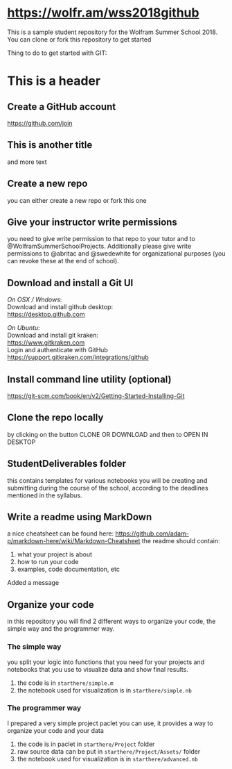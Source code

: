 # https://wolfr.am/wss2018github

This is a sample student repository for the Wolfram Summer School 2018. You can clone or fork this repository to get started

Thing to do to get started with GIT:

# This is a header

## Create a GitHub account
https://github.com/join

## This is another title
and more text

## Create a new repo
you can either create a new repo or fork this one

## Give your instructor write permissions
you need to give write permission to that repo to your tutor and to @WolframSummerSchoolProjects. Additionally please give write permissions to @abritac and @swedewhite for organizational purposes (you can revoke these at the end of school).


## Download and install a Git UI
*On OSX / Wndows*:  
Download and install github desktop:  
https://desktop.github.com  

*On Ubuntu*:  
Download and install git kraken:  
https://www.gitkraken.com  
Login and authenticate with GitHub  
https://support.gitkraken.com/integrations/github

## Install command line utility (optional)
https://git-scm.com/book/en/v2/Getting-Started-Installing-Git

## Clone the repo locally
by clicking on the button CLONE OR DOWNLOAD and then to OPEN IN DESKTOP

## StudentDeliverables folder
this contains templates for various notebooks you will be creating and submitting during the course of the school, according to the deadlines mentioned in the syllabus.

## Write a readme using MarkDown
a nice cheatsheet can be found here: https://github.com/adam-p/markdown-here/wiki/Markdown-Cheatsheet
the readme should contain: 
1. what your project is about
2. how to run your code
3. examples, code documentation, etc

Added a message

## Organize your code
in this repository you will find 2 different ways to organize your code, the simple way and the programmer way.

### The simple way
you split your logic into functions that you need for your projects and notebooks that you use to visualize data and show final results.
1. the code is in `starthere/simple.m`
2. the notebook used for visualization is in `starthere/simple.nb`

### The programmer way
I prepared a very simple project paclet you can use, it provides a way to organize your code and your data

1. the code is in paclet in `starthere/Project` folder
2. raw source data can be put in `starthere/Project/Assets/` folder
3. the notebook used for visualization is in `starthere/advanced.nb`
